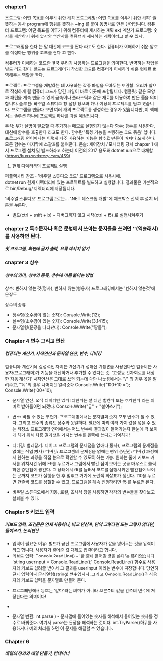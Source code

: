### chapter1
프로그램: 어떤 목표를 이루기 위한 계획
프로그래밍: 어떤 목표를 이루기 위한 계획' 을 뜻하는 동사 program에 행위를 뜻하는 ~ing 를 붙여 동명사로 만든 단어입니다.
컴퓨터 프로그램: 어떤 목표를 이루기 위해 컴퓨터에 제시하는 계획
ex) 계산기 프로그램: 숫자를 계산하기 위해 숫자와 연산자를 컴퓨터에 제시하는 계획이라고 할 수 있다. 

프로그래밍을 한다 는 말 대신에 코드를 짠다 라고도 한다. 
컴퓨터가 이해하기 쉬운 암호를 작성하는 행위를 코드를 짠다 고 한다.

컴퓨터가 이해하는 코드란 결국 우리가 사용하는 프로그램을 의미한다. 번역하는 작업을 빌드 라고 한다.
빌드는 프로그래머가 작성한 코드를 컴퓨터가 이해하기 쉬운 형태로 번역해주는 역할을 한다. 

프로젝트: 프로그램을 개발하는 데 사용하는 각종 파일을 모아두는 보관함. 우리가 앞으로 작성하게 될 컴퓨터 코드가 담긴 파일이 바로 이곳에 포함됩니다.
템플릿: 같은 모양과 패턴을 계속 만들 수 있게 금속이나 플라스틱과 같은 재료를 이용하여 만든 툴을 의미합니다. 
솔루션: 비주얼 스튜디오 창 설정 정보와 하나 이상의 프로젝트를 담고 있습니다. 프로그램을 만들다 보면 여러 개의 프로젝트를 생성하는 경우가 있습니다만, 이 책에서는 솔루션 하나에 프로젝트 하나를 가질 예정입니다.


주석: 부가 설명이 필요할 때 추가하는 메모로 실행되지 않는다
함수: 함수를 사용한다. 대신에 함수를 호출한다 라고도 한다. 
함수란 '특정 기능을 수행하는 코드 묶음' 입니다. 프로그래밍 언어에서는 이렇게 자주 사용하는 기능을 함수로 만들어 가져다 쓰게 한다. 
모든 함수는 마지막에 소괄호를 붙여준다. 
콘솔: 제어장치 / 모니터링 장치
chapter 1 에서 프로그램 설치 및 빌드하라고 하는데 이전의 2017 용도와 dotnet run으로 대체함(https://kusson.tistory.com/459)
1. 현재 디렉터리의 프로젝트 실행

퍼플렉시티 참조 - '비주얼 스튜디오 코드' 프로그램으로 사용시에.  
dotnet run
현재 디렉터리에 있는 프로젝트를 빌드하고 실행합니다.
결과물은 기본적으로 bin/Debug/<framework> 디렉터리에 저장됩니다.

'비주얼 스튜디오' 프로그램으로는...   '.NET 데스크톱 개발' 에 체크박스 선택 후 설치 버튼을 누른다. 
- 빌드(ctrl + shift + b) + 디버그하지 않고 시작(ctrl + f5) 로 실행시켜주기

### chapter 2 특수문자나 혹은 문법에서 쓰이는 문자들을 쓰려면 '\'(역슬래시)를 사용하면 된다.
##### 첫 프로그램, 화면에 글자 출력, 오류 메시지 읽기

### chapter 3 상수
##### 상수의 의미, 상수의 종류, 상수에 이름 붙이는 방법
상수: 변하지 않는 것(명사), 변하지 않는(형용사)
프로그래밍에서는 '변하지 않는것'에 문장도 

상수의 종류
- 정수형(소수점이 없는 숫자): Console.Write(12);
- 실수형(소수점이 있는 숫자): Console.Write(3.1415);
- 문자열형(문장을 나타낸다): Console.Write("짱돌");

### Chapter 4 변수 그리고 연산
##### 컴퓨터는 계산기, 사칙연산과 문자열 연산, 변수, 디버깅
컴퓨터와 계산기의 결정적인 차이는 계산기가 정해진 기능만을 사용한다면 컴퓨터는 사용자(프로그래머)가 기능을 개선하거나 추가할 수 있다는 것.
'고성능 전자회로를 내장한 자동 계산기'
사칙연산은 그대로 쓰면 되는데 다만 나눗셈에서는  "/" 의 경우 몫을 알려주고, "%"의 경우 나머지만 알려준다 
Console.Write("100+10 =");
Console.Write(100+10);

- 문자열 연산: 오직 더하기만 있다! 더한다는 말 대신 합친다 또는 추가한다 라는 의미로 받아들이면 되겠다.
Console.Write("글" + "붙여쓰기");

- 변수: 바뀔 수 있는 무언가. 프로그래밍에서는 문자열과 숫자 모두 변수가 될 수 있다. 그리고 변수의 종류도 상수와 동일하다.  필요에 따라 여러 가지 값을 넣을 수 있는 저장소
프로그래밍 언어에서는 어느 변수에 결과값이 들어가는지 한눈에 딱 보이게 하기 위해 최종 결과밧을 가지는 변수를 왼쪽에 쓴다고 기억하기!


- 디버깅: 벌레잡기. 디버그: 프로그램의 문제점을 없애다(동사), 프로그램의 문제점을 없애는 작업(명사)
디버깅: 프로그램의 문제점을 없애는 행위
중단점: 디버깅 과정에서 원하는 과정을 직접 눈으로 확인할 수 있도록 하는 기능. 원하는 줄에 키보드 커서를 위치시킨 뒤에 F9를 누르거나 그림에서 빨간 점이 보이는 곳을 마우스로 클릭하면 중단점이 생긴다. 그 상태에서 f5를 눌러서 코드를 실행시키면 빨간점이 보이는 곳까지 코드가 실행을 한 후 멈추고 거기에 노란색 화살표가 생긴다. f10을 누르면 한줄씩 코드를 싱핼할 수 있고, 프로그램을 계속 진행하려면 f5 를 누르면 된다.

- 비주얼 스튜디오에서 자동, 로컬, 조사식 창을 사용하면 각각의 변수들을 찾아보고 살펴볼 수 있다. 

### Chapter 5 키보드 입력
##### 키보드 입력, 조건문은 언제 사용하나, 비교 면산자, 만약 그렇다면 또는 그렇지 않다면, 들여쓰기, 논리연산
- 입력이 필요한 이유: 빌드가 끝난 프로그램에 사용자가 값을 넣어주는 것을 입력이라고 합니다. 사용자가 넣어준 값 자체도 입력이라고 합니다.
- 키보드 입력: Console.ReadLine() - '한 줄에 들어갈 글을 쓴다'는 뜻이었습니다.
'string userInput = Console.ReadLine();' Console.ReadLine() 함수로 사용자의 키보드 입려글 받아서 그 결과를 userInput 이라는 변수에 저장합니다. 당연히 글자 입력이니 문자열형(string) 변수입니다. 그리고 Console.ReadLine()은 사용자의 키보드 입력을 문자열로 만들어 준다. 
* 프로그래밍에서 등호는 '같다'라는 의미가 아니라 오른쪽의 값을 왼쪽의 변수에 저장한다는 의미이다!


- 

- 문자열 변환: int.parse() - 문자열에 들어있는 숫자를 해석해서 들어있는 숫자를 정수로 바꿔준다. 여기서 parse는 문장을 해석하는 것이다. 
  int.TryParse()하무를 사용하거나 예외 처리를 하면 이 문제를 해결할 수 있습니다. 

### Chapter 6 
##### 배열의 정의와 배열 만들기, 컨테이너

